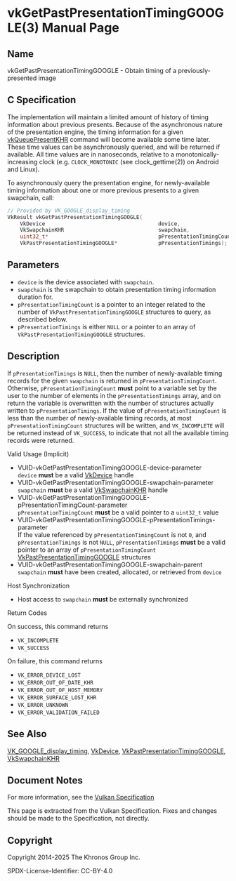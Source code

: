 # vkGetPastPresentationTimingGOOGLE(3) Manual Page

## Name

vkGetPastPresentationTimingGOOGLE - Obtain timing of a previously-presented image



## [](#_c_specification)C Specification

The implementation will maintain a limited amount of history of timing information about previous presents. Because of the asynchronous nature of the presentation engine, the timing information for a given [vkQueuePresentKHR](https://registry.khronos.org/vulkan/specs/latest/man/html/vkQueuePresentKHR.html) command will become available some time later. These time values can be asynchronously queried, and will be returned if available. All time values are in nanoseconds, relative to a monotonically-increasing clock (e.g. `CLOCK_MONOTONIC` (see clock\_gettime(2)) on Android and Linux).

To asynchronously query the presentation engine, for newly-available timing information about one or more previous presents to a given swapchain, call:

```c++
// Provided by VK_GOOGLE_display_timing
VkResult vkGetPastPresentationTimingGOOGLE(
    VkDevice                                    device,
    VkSwapchainKHR                              swapchain,
    uint32_t*                                   pPresentationTimingCount,
    VkPastPresentationTimingGOOGLE*             pPresentationTimings);
```

## [](#_parameters)Parameters

- `device` is the device associated with `swapchain`.
- `swapchain` is the swapchain to obtain presentation timing information duration for.
- `pPresentationTimingCount` is a pointer to an integer related to the number of `VkPastPresentationTimingGOOGLE` structures to query, as described below.
- `pPresentationTimings` is either `NULL` or a pointer to an array of `VkPastPresentationTimingGOOGLE` structures.

## [](#_description)Description

If `pPresentationTimings` is `NULL`, then the number of newly-available timing records for the given `swapchain` is returned in `pPresentationTimingCount`. Otherwise, `pPresentationTimingCount` **must** point to a variable set by the user to the number of elements in the `pPresentationTimings` array, and on return the variable is overwritten with the number of structures actually written to `pPresentationTimings`. If the value of `pPresentationTimingCount` is less than the number of newly-available timing records, at most `pPresentationTimingCount` structures will be written, and `VK_INCOMPLETE` will be returned instead of `VK_SUCCESS`, to indicate that not all the available timing records were returned.

Valid Usage (Implicit)

- [](#VUID-vkGetPastPresentationTimingGOOGLE-device-parameter)VUID-vkGetPastPresentationTimingGOOGLE-device-parameter  
  `device` **must** be a valid [VkDevice](https://registry.khronos.org/vulkan/specs/latest/man/html/VkDevice.html) handle
- [](#VUID-vkGetPastPresentationTimingGOOGLE-swapchain-parameter)VUID-vkGetPastPresentationTimingGOOGLE-swapchain-parameter  
  `swapchain` **must** be a valid [VkSwapchainKHR](https://registry.khronos.org/vulkan/specs/latest/man/html/VkSwapchainKHR.html) handle
- [](#VUID-vkGetPastPresentationTimingGOOGLE-pPresentationTimingCount-parameter)VUID-vkGetPastPresentationTimingGOOGLE-pPresentationTimingCount-parameter  
  `pPresentationTimingCount` **must** be a valid pointer to a `uint32_t` value
- [](#VUID-vkGetPastPresentationTimingGOOGLE-pPresentationTimings-parameter)VUID-vkGetPastPresentationTimingGOOGLE-pPresentationTimings-parameter  
  If the value referenced by `pPresentationTimingCount` is not `0`, and `pPresentationTimings` is not `NULL`, `pPresentationTimings` **must** be a valid pointer to an array of `pPresentationTimingCount` [VkPastPresentationTimingGOOGLE](https://registry.khronos.org/vulkan/specs/latest/man/html/VkPastPresentationTimingGOOGLE.html) structures
- [](#VUID-vkGetPastPresentationTimingGOOGLE-swapchain-parent)VUID-vkGetPastPresentationTimingGOOGLE-swapchain-parent  
  `swapchain` **must** have been created, allocated, or retrieved from `device`

Host Synchronization

- Host access to `swapchain` **must** be externally synchronized

Return Codes

On success, this command returns

- `VK_INCOMPLETE`
- `VK_SUCCESS`

On failure, this command returns

- `VK_ERROR_DEVICE_LOST`
- `VK_ERROR_OUT_OF_DATE_KHR`
- `VK_ERROR_OUT_OF_HOST_MEMORY`
- `VK_ERROR_SURFACE_LOST_KHR`
- `VK_ERROR_UNKNOWN`
- `VK_ERROR_VALIDATION_FAILED`

## [](#_see_also)See Also

[VK\_GOOGLE\_display\_timing](https://registry.khronos.org/vulkan/specs/latest/man/html/VK_GOOGLE_display_timing.html), [VkDevice](https://registry.khronos.org/vulkan/specs/latest/man/html/VkDevice.html), [VkPastPresentationTimingGOOGLE](https://registry.khronos.org/vulkan/specs/latest/man/html/VkPastPresentationTimingGOOGLE.html), [VkSwapchainKHR](https://registry.khronos.org/vulkan/specs/latest/man/html/VkSwapchainKHR.html)

## [](#_document_notes)Document Notes

For more information, see the [Vulkan Specification](https://registry.khronos.org/vulkan/specs/latest/html/vkspec.html#vkGetPastPresentationTimingGOOGLE)

This page is extracted from the Vulkan Specification. Fixes and changes should be made to the Specification, not directly.

## [](#_copyright)Copyright

Copyright 2014-2025 The Khronos Group Inc.

SPDX-License-Identifier: CC-BY-4.0
